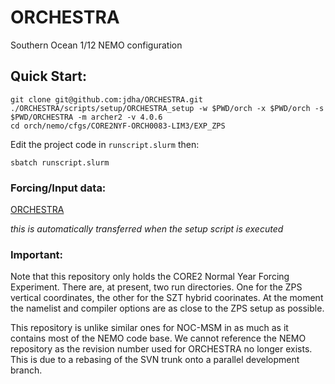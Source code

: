 # ORCHESTRA
Southern Ocean 1/12 NEMO configuration

## Quick Start:

```
git clone git@github.com:jdha/ORCHESTRA.git
./ORCHESTRA/scripts/setup/ORCHESTRA_setup -w $PWD/orch -x $PWD/orch -s $PWD/ORCHESTRA -m archer2 -v 4.0.6
cd orch/nemo/cfgs/CORE2NYF-ORCH0083-LIM3/EXP_ZPS
```
Edit the project code in  `runscript.slurm` then:
```
sbatch runscript.slurm
```

### Forcing/Input data:

[ORCHESTRA](http://gws-access.ceda.ac.uk/public/jmmp_collab/ORCHESTRA)

_this is automatically transferred when the setup script is executed_

### Important:

Note that this repository only holds the CORE2 Normal Year Forcing Experiment. There are, at present, two run directories. One for the ZPS vertical coordinates, the other for the SZT hybrid coorinates. At the moment the namelist and compiler options are as close to the ZPS setup as possible. 

This repository is unlike similar ones for NOC-MSM in as much as it contains most of the NEMO code base. We cannot reference the NEMO repository as the revision number used for ORCHESTRA no longer exists. This is due to a rebasing of the SVN trunk onto a parallel development branch.
